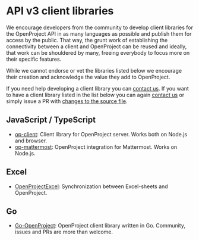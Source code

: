 # API v3 client libraries

We encourage developers from the community to develop client libraries for the OpenProject API in as many languages as possible and publish them for access by the public. That way, the grunt work of establishing the connectivity between a client and OpenProject can be reused and ideally, that work can be shouldered by many, freeing everybody to focus more on their specific features.

While we cannot endorse or vet the libraries listed below we encourage their creation and acknowledge the value they add to OpenProject.

If you need help developing a client library you can [contact us](mailto:support@openproject.com). If you want to have a client library listed in the list below you can again [contact us](mailto:support@openproject.com) or simply issue a PR with [changes to the source file](https://github.com/opf/openproject/blob/dev/docs/api/apiv3/client-libraries/README.md).

## JavaScript / TypeScript

* [op-client](https://www.npmjs.com/package/op-client): Client library for OpenProject server. Works both on Node.js and browser.
* [op-mattermost](https://www.npmjs.com/package/@girish17/op-mattermost): OpenProject integration for Mattermost. Works on Node.js.

## Excel

* [OpenProjectExcel](https://github.com/opf/OpenProjectExcel): Synchronization between Excel-sheets and OpenProject.

## Go

* [Go-OpenProject](https://github.com/manuelbcd/go-openproject): OpenProject client library written in Go. Community, issues and PRs are more than welcome.
